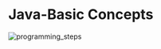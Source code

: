 # Java-Basic Concepts


   ![programming_steps](https://user-images.githubusercontent.com/109952575/208807972-08e158ff-744a-4f21-a848-9a82bcf6e785.gif)
